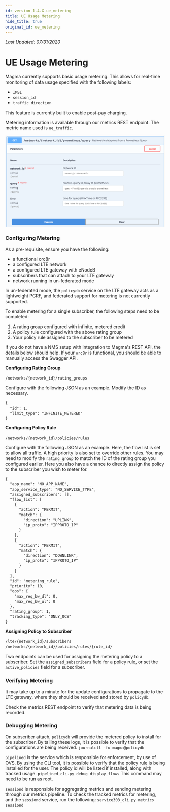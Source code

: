 ```yaml
---
id: version-1.4.X-ue_metering
title: UE Usage Metering
hide_title: true
original_id: ue_metering
---
```


*Last Updated: 07/31/2020*

# UE Usage Metering

Magma currently supports basic usage metering. This allows for real-time
monitoring of data usage specified with the following labels:
- `IMSI`
- `session_id`
- `traffic direction`

This feature is currently built to enable post-pay charging.

Metering information is available through our metrics REST endpoint.
The metric name used is `ue_traffic`.

![Swagger REST API Endpoint](../../../../readmes/assets/ue_metering.png)

### Configuring Metering

As a pre-requisite, ensure you have the following:

* a functional orc8r
* a configured LTE network
* a configured LTE gateway with eNodeB
* subscribers that can attach to your LTE gateway
* network running in un-federated mode

In un-federated mode, the `policydb` service on the LTE gateway acts
as a lightweight PCRF, and federated support for metering is not currently
supported.

To enable metering for a single subscriber,
the following steps need to be completed:

1. A rating group configured with infinite, metered credit
2. A policy rule configured with the above rating group
3. Your policy rule assigned to the subscriber to be metered

If you do not have a NMS setup with integration to Magma's REST API, the
details below should help. If your `orc8r` is functional, you should be able to
manually access the Swagger API.

**Configuring Rating Group**

`/networks/{network_id}/rating_groups`

Configure with the following JSON as an example. Modify the ID as necessary.

```
{
  "id": 1,
  "limit_type": "INFINITE_METERED"
}
```

**Configuring Policy Rule**

`/networks/{network_id}/policies/rules`

Configure with the following JSON as an example. Here, the flow list is set
to allow all traffic. A high priority is also set to override other rules.
You may need to modify the `rating_group` to match the ID of the rating group
you configured earlier. Here you also have a chance to directly assign the
policy to the subscriber you wish to meter for.

```
{
  "app_name": "NO_APP_NAME",
  "app_service_type": "NO_SERVICE_TYPE",
  "assigned_subscribers": [],
  "flow_list": [
    {
      "action": "PERMIT",
      "match": {
        "direction": "UPLINK",
        "ip_proto": "IPPROTO_IP"
      }
    },
    {
      "action": "PERMIT",
      "match": {
        "direction": "DOWNLINK",
        "ip_proto": "IPPROTO_IP"
      }
    }
  ],
  "id": "metering_rule",
  "priority": 10,
  "qos": {
    "max_req_bw_dl": 0,
    "max_req_bw_ul": 0
  },
  "rating_group": 1,
  "tracking_type": "ONLY_OCS"
}
```

**Assigning Policy to Subscriber**

`/lte/{network_id}/subscribers`
`/networks/{network_id}/policies/rules/{rule_id}`

Two endpoints can be used for assigning the metering policy to a subscriber.
Set the `assigned_subscribers` field for a policy rule, or set the
`active_policies` field for a subscriber.


### Verifying Metering

It may take up to a minute for the update configurations to propagate to
the LTE gateway, where they should be received and stored by `policydb`.

Check the metrics REST endpoint to verify that metering data is being recorded.

### Debugging Metering

On subscriber attach, `policydb` will provide the metered policy to install for
the subscriber. By tailing these logs, it is possible to verify that the
configurations are being received.
`journalctl -fu magma@policydb`

`pipelined` is the service which is responsible for enforcement, by use of OVS.
By using the CLI tool, it is possible to verify that the policy rule is being
installed for the user. The policy id will be listed if installed, along with
tracked usage.
`pipelined_cli.py debug display_flows`
This command may need to be run as root.

`sessiond` is responsible for aggregating metrics and sending metering through
our metrics pipeline. To check the tracked metrics for metering, and the
`sessiond` service, run the following:
`service303_cli.py metrics sessiond`
